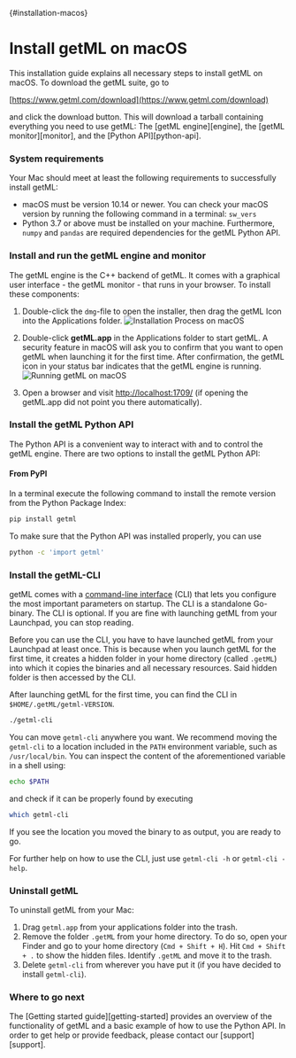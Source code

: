 [](){#installation-macos}
# Install getML on macOS

This installation guide explains all necessary steps to install getML on macOS.
To download the getML suite, go to 

[https://www.getml.com/download](https://www.getml.com/download)

and click the download button. This will download a tarball containing everything you need to use getML: The [getML engine][engine], the [getML monitor][monitor], and the [Python API][python-api].

### System requirements

Your Mac should meet at least the following requirements to successfully install getML:

* macOS must be version 10.14 or newer. You can check your macOS version by running the following command in a terminal: `sw_vers`
* Python 3.7 or above must be installed on your machine. Furthermore, `numpy` and `pandas` are required dependencies for the getML Python API.

### Install and run the getML engine and monitor

The getML engine is the C++ backend of getML. It comes with a graphical user interface - the getML monitor - that runs in your browser. To install these components:

1. Double-click the `dmg`-file to open the installer, then drag the getML Icon into the Applications folder.
   ![Installation Process on macOS](install_mac.png)

2. Double-click **getML.app** in the Applications folder to start getML. A security feature in macOS will ask you to confirm that you want to open getML when launching it for the first time. After confirmation, the getML icon in your status bar indicates that the getML engine is running.
   ![Running getML on macOS](install_mac2.png)

3. Open a browser and visit [http://localhost:1709/](http://localhost:1709/) (if opening the getML.app did not point you there automatically). 

### Install the getML Python API

The Python API is a convenient way to interact with and to control the getML engine. There are two options to install the getML Python API:

#### From PyPI

In a terminal execute the following command to install the remote version from the Python Package Index:

```bash
pip install getml
```

To make sure that the Python API was installed properly, you can use

```bash
python -c 'import getml'
```

### Install the getML-CLI

getML comes with a [command-line interface](#api_documentation_cli) (CLI) that lets you configure the most important parameters on startup. The CLI is a standalone Go-binary. The CLI is optional. If you are fine with launching getML from your Launchpad, you can stop reading.

Before you can use the CLI, you have to have launched getML from your Launchpad at least once. This is because when you launch getML for the first time, it creates a hidden folder in your home directory (called `.getML`) into which it copies the binaries and all necessary resources. Said hidden folder is then accessed by the CLI. 

After launching getML for the first time, you can find the CLI in `$HOME/.getML/getml-VERSION`.

```bash
./getml-cli
```

You can move `getml-cli` anywhere you want. We recommend moving the `getml-cli` to a location included in the `PATH` environment variable, such as `/usr/local/bin`. You can inspect the content of the aforementioned variable in a shell using:

```bash
echo $PATH
```

and check if it can be properly found by executing

```bash			
which getml-cli
```

If you see the location you moved the binary to as output, you are ready to go.

For further help on how to use the CLI, just use `getml-cli -h` or `getml-cli -help`.

### Uninstall getML

To uninstall getML from your Mac:

1. Drag `getml.app` from your applications folder into the trash.
2. Remove the folder `.getML` from your home directory. To do so, open your Finder and go to your home directory (`Cmd + Shift + H`). Hit `Cmd + Shift + .` to show the hidden files. Identify `.getML` and move it to the trash.
3. Delete `getml-cli` from wherever you have put it (if you have decided to install `getml-cli`).

### Where to go next

The [Getting started guide][getting-started] provides an overview of the functionality of getML and a basic example of how to use the Python API. In order to get help or provide feedback, please contact our [support][support].